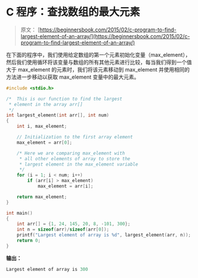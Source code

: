# C 程序：查找数组的最大元素

> 原文： [https://beginnersbook.com/2015/02/c-program-to-find-largest-element-of-an-array/](https://beginnersbook.com/2015/02/c-program-to-find-largest-element-of-an-array/)

在下面的程序中，我们使用给定数组的第一个元素初始化变量（max_element），然后我们使用循环将该变量与数组的所有其他元素进行比较，每当我们得到一个值大于 max_element 的元素时，我们将该元素移动到 max_element 并使用相同的方法进一步移动以获取 max_element 变量中的最大元素。

```c
#include <stdio.h>

/*  This is our function to find the largest
 * element in the array arr[]
 */
int largest_element(int arr[], int num)
{
    int i, max_element;

    // Initialization to the first array element
    max_element = arr[0];

    /* Here we are comparing max_element with
     * all other elements of array to store the 
     * largest element in the max_element variable
     */
    for (i = 1; i < num; i++)         
        if (arr[i] > max_element)
            max_element = arr[i];

    return max_element;
}

int main()
{
    int arr[] = {1, 24, 145, 20, 8, -101, 300};
    int n = sizeof(arr)/sizeof(arr[0]);
    printf("Largest element of array is %d", largest_element(arr, n));
    return 0;
}
```

**输出：**

```c
Largest element of array is 300
```